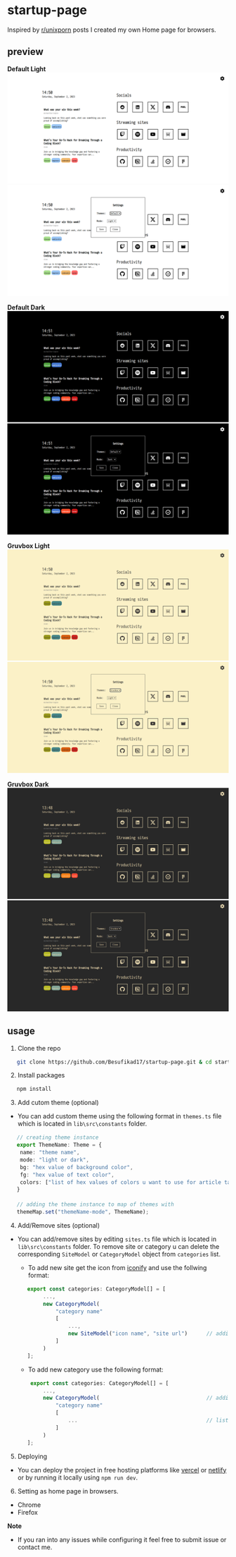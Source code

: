 # startup-page

Inspired by [r/unixporn](https://www.reddit.com/r/unixporn/) posts I created my own Home page for browsers.

## preview
**Default Light**
![default light](media/default-light.png)
![default light](media/default-light2.png)

**Default Dark**
![default dark](media/default-dark.png)
![default dark](media/default-dark2.png)

**Gruvbox Light**
![gruvbox light](media/gruvbox-light.png)
![gruvbox light](media/gruvbox-light2.png)

**Gruvbox Dark**
![gruvbox dark](media/gruvbox-dark.png)
![gruvbox dark](media/gruvbox-dark2.png)

## usage

1. Clone the repo 
```bash
   git clone https://github.com/Besufikad17/startup-page.git & cd startup-page
```
2. Install packages
```bash
   npm install
```
3. Add cutom theme (optional)
- You can add custom theme using the following format in `themes.ts` file which is located in `lib\src\constants` folder.

```ts
   // creating theme instance    
   export ThemeName: Theme = {
    name: "theme name",
    mode: "light or dark",
    bg: "hex value of background color",
    fg: "hex value of text color",
    colors: ["list of hex values of colors u want to use for article tags"]
   }
   
   // adding the theme instance to map of themes with  
   themeMap.set("themeName-mode", ThemeName);
```

4. Add/Remove sites (optional)
- You can add/remove sites by editing `sites.ts` file which is located in `lib\src\constants` folder. To remove site or category u can delete the corresponding `SiteModel` or `CategoryModel` object from `categories` list.

    - To add new site get the icon from [iconify](https://icon-sets.iconify.design/) and use the follwing format:

    ```ts
       export const categories: CategoryModel[] = [
            ...,
            new CategoryModel(
                "category name"
                [ 
                    ...,
                    new SiteModel("icon name", "site url")      // adding new SiteModel instance to categrories list
                ]
            )
       ];
    ```

    - To add new category use the following format:

    ```ts
        export const categories: CategoryModel[] = [
            ...,
            new CategoryModel(                                  // adding new CategoryModel instance to categrories list
                "category name"
                [ 
                    ...                                         // list of sites in form of SiteModel insance
                ]
            )
       ];
    ```
5. Deploying 
- You can deploy the project in free hosting platforms like [vercel](https://vercel.com/) or [netlify](https://www.netlify.com/) or by running it locally using `npm run dev`.

6. Setting as home page in browsers.
- Chrome
- Firefox

**Note**
- If you ran into any issues while configuring it feel free to submit issue or contact me.


    